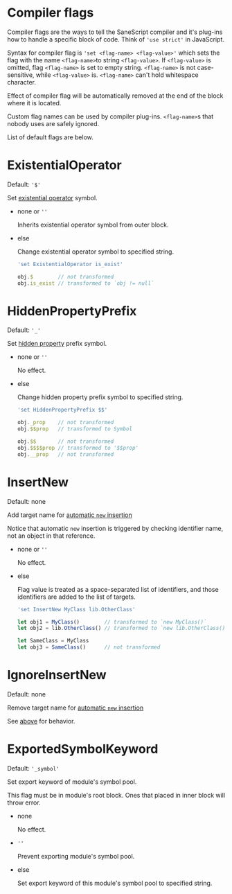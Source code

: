 Compiler flags
===============

Compiler flags are the ways to tell the SaneScript compiler and it's plug-ins how to handle a specific block of code. Think of `'use strict'` in JavaScript.

Syntax for compiler flag is `'set <flag-name> <flag-value>'` which sets the flag with the name `<flag-name>`to string `<flag-value>`. If `<flag-value>` is omitted, flag `<flag-name>` is set to empty string. `<flag-name>` is not case-sensitive, while `<flag-value>` is. `<flag-name>` can't hold whitespace character.

Effect of compiler flag will be automatically removed at the end of the block where it is located.

Custom flag names can be used by compiler plug-ins. `<flag-name>`s that nobody uses are safely ignored.

List of default flags are below.

# ExistentialOperator

Default: `'$'`

Set [existential operator](https://github.com/SaneScript/SaneScript/blob/master/Features.md#existential-operator) symbol.

- none or `''`

  Inherits existential operator symbol from outer block.

- else

  Change existential operator symbol to specified string.

  ```js
  'set ExistentialOperator is_exist'

  obj.$        // not transformed
  obj.is_exist // transformed to `obj != null`
  ```

# HiddenPropertyPrefix

Default: `'_'`

Set [hidden property](https://github.com/SaneScript/SaneScript/blob/master/Features.md#hidden-property) prefix symbol.

- none or `''`

  No effect.

- else

  Change hidden property prefix symbol to specified string.

  ```js
  'set HiddenPropertyPrefix $$'

  obj._prop    // not transformed
  obj.$$prop   // transformed to Symbol

  obj.$$       // not transformed
  obj.$$$$prop // transformed to '$$prop'
  obj.__prop   // not transformed
  ```

# InsertNew

Default: none

Add target name for [automatic `new` insertion](https://github.com/SaneScript/SaneScript/blob/master/Features.md#automatic-new-insertion)

Notice that automatic `new` insertion is triggered by checking identifier name, not an object in that reference.

- none or `''`

  No effect.

- else

  Flag value is treated as a space-separated list of identifiers, and those identifiers are added to the list of targets.

  ```js
  'set InsertNew MyClass lib.OtherClass'

  let obj1 = MyClass()        // transformed to `new MyClass()`
  let obj2 = lib.OtherClass() // transformed to `new lib.OtherClass()`

  let SameClass = MyClass
  let obj3 = SameClass()      // not transformed
  ```

# IgnoreInsertNew

Default: none

Remove target name for [automatic `new` insertion](https://github.com/SaneScript/SaneScript/blob/master/Features.md#automatic-new-insertion)

See [above](https://github.com/SaneScript/SaneScript/blob/master/Details.md#insertnew) for behavior.

# ExportedSymbolKeyword

Default: `'_symbol'`

Set export keyword of module's symbol pool.

This flag must be in module's root block. Ones that placed in inner block will throw error.

- none

  No effect.

- `''`

  Prevent exporting module's symbol pool.

- else

  Set export keyword of this module's symbol pool to specified string.
